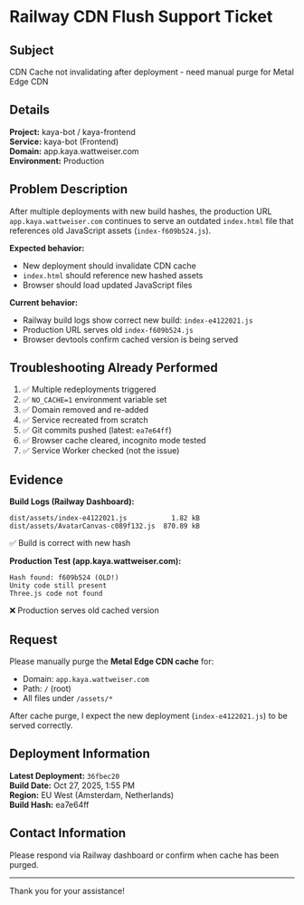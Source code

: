 # Railway CDN Flush Support Ticket

## Subject
CDN Cache not invalidating after deployment - need manual purge for Metal Edge CDN

## Details

**Project:** kaya-bot / kaya-frontend  
**Service:** kaya-bot (Frontend)  
**Domain:** app.kaya.wattweiser.com  
**Environment:** Production

## Problem Description

After multiple deployments with new build hashes, the production URL `app.kaya.wattweiser.com` continues to serve an outdated `index.html` file that references old JavaScript assets (`index-f609b524.js`).

**Expected behavior:**
- New deployment should invalidate CDN cache
- `index.html` should reference new hashed assets
- Browser should load updated JavaScript files

**Current behavior:**
- Railway build logs show correct new build: `index-e4122021.js`
- Production URL serves old `index-f609b524.js`
- Browser devtools confirm cached version is being served

## Troubleshooting Already Performed

1. ✅ Multiple redeployments triggered
2. ✅ `NO_CACHE=1` environment variable set
3. ✅ Domain removed and re-added
4. ✅ Service recreated from scratch
5. ✅ Git commits pushed (latest: `ea7e64ff`)
6. ✅ Browser cache cleared, incognito mode tested
7. ✅ Service Worker checked (not the issue)

## Evidence

**Build Logs (Railway Dashboard):**
```
dist/assets/index-e4122021.js           1.82 kB
dist/assets/AvatarCanvas-c089f132.js  870.89 kB
```
✅ Build is correct with new hash

**Production Test (app.kaya.wattweiser.com):**
```
Hash found: f609b524 (OLD!)
Unity code still present
Three.js code not found
```
❌ Production serves old cached version

## Request

Please manually purge the **Metal Edge CDN cache** for:
- Domain: `app.kaya.wattweiser.com`
- Path: `/` (root)
- All files under `/assets/*`

After cache purge, I expect the new deployment (`index-e4122021.js`) to be served correctly.

## Deployment Information

**Latest Deployment:** `36fbec20`  
**Build Date:** Oct 27, 2025, 1:55 PM  
**Region:** EU West (Amsterdam, Netherlands)  
**Build Hash:** ea7e64ff

## Contact Information

Please respond via Railway dashboard or confirm when cache has been purged.

---

Thank you for your assistance!

